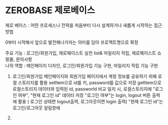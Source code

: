 <h1>ZEROBASE 제로베이스</h1>
제로 베이스 : 어떤 프로세스나 전략을 처음부터 다시 설계하거나 새롭게 시작하는 접근 방법

0부터 시작해서 앞으로 발전해나가자는 의미를 담아 프로젝트명으로 확정

주요 기능 : 로그인/회원가입, 제로웨이스트 실천 list& 마일리지 적립, 제로웨이스트 쇼핑몰, 문의사항 <br/>
나의 역할 : 메인페이지 디자인, 로그인/회원가입 기능 구현, 마일리지 적립 기능 구현

1. 로그인/회원가입
메인페이지와 회원가입 페이지에서 계정 정보를 공유하기 위해 로컬 스토리지를 활용
setItem으로 id를 키, password를 값으로 저장
getItem으로 로컬스토리지 데이터와 입력된 id, passworld 비교
일치 시, 로컬스토리지에 "로그인 여부", "현재 로그인 id" 데이터 저장
"로그인 여부"는 login, logout 버튼 출력에 활용 ( 로그인 상태면 logout출력, 로그아웃이면 login 출력)
"현재 로그인 id"는 로그인/로그아웃 알림창에 

2. 





